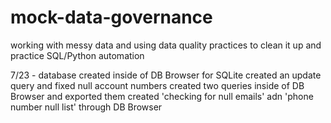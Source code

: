 # mock-data-governance
working with messy data and using data quality practices to clean it up and practice SQL/Python automation


7/23 - database created inside of DB Browser for SQLite
  created an update query and fixed null account numbers
  created two queries inside of DB Browser and exported them
  created 'checking for null emails' adn 'phone number null list' through DB Browser

  
